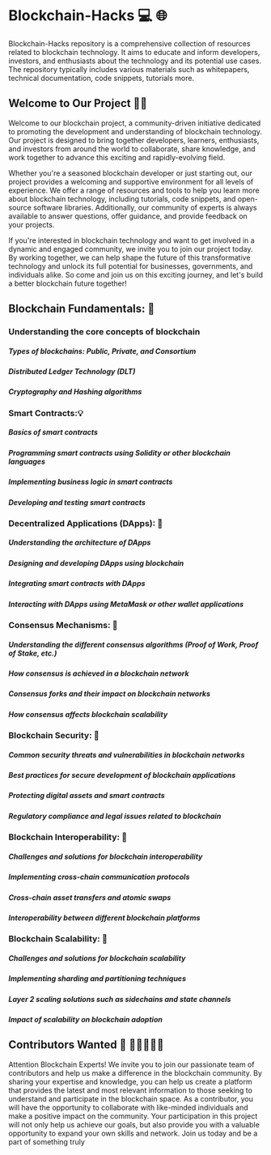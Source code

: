 # Blockchain-Hacks 💻 🌐

Blockchain-Hacks repository is a comprehensive collection of resources related to blockchain technology. It aims to educate and inform developers, investors, and enthusiasts about the technology and its potential use cases. The repository typically includes various materials such as whitepapers, technical documentation, code snippets, tutorials more.

## Welcome to Our Project 👋🏼

Welcome to our blockchain project, a community-driven initiative dedicated to promoting the development and understanding of blockchain technology. Our project is designed to bring together developers, learners, enthusiasts, and investors from around the world to collaborate, share knowledge, and work together to advance this exciting and rapidly-evolving field.

Whether you're a seasoned blockchain developer or just starting out, our project provides a welcoming and supportive environment for all levels of experience. We offer a range of resources and tools to help you learn more about blockchain technology, including tutorials, code snippets, and open-source software libraries. Additionally, our community of experts is always available to answer questions, offer guidance, and provide feedback on your projects.

If you're interested in blockchain technology and want to get involved in a dynamic and engaged community, we invite you to join our project today. By working together, we can help shape the future of this transformative technology and unlock its full potential for businesses, governments, and individuals alike. So come and join us on this exciting journey, and let's build a better blockchain future together!

## Blockchain Fundamentals: 💎

### Understanding the core concepts of blockchain
#####  Types of blockchains: Public, Private, and Consortium
#####  Distributed Ledger Technology (DLT)
#####  Cryptography and Hashing algorithms

### Smart Contracts:💡
#####  Basics of smart contracts
#####  Programming smart contracts using Solidity or other blockchain languages
#####  Implementing business logic in smart contracts
#####  Developing and testing smart contracts

### Decentralized Applications (DApps): 📝
#####  Understanding the architecture of DApps
#####  Designing and developing DApps using blockchain
#####  Integrating smart contracts with DApps
#####  Interacting with DApps using MetaMask or other wallet applications

###  Consensus Mechanisms: 🤖
#####  Understanding the different consensus algorithms (Proof of Work, Proof of Stake, etc.)
#####  How consensus is achieved in a blockchain network
#####  Consensus forks and their impact on blockchain networks
#####  How consensus affects blockchain scalability

###  Blockchain Security: 🔐
#####   Common security threats and vulnerabilities in blockchain networks
#####  Best practices for secure development of blockchain applications
#####  Protecting digital assets and smart contracts
#####  Regulatory compliance and legal issues related to blockchain

###  Blockchain Interoperability: 🤝
#####  Challenges and solutions for blockchain interoperability
#####  Implementing cross-chain communication protocols
#####  Cross-chain asset transfers and atomic swaps
#####  Interoperability between different blockchain platforms

###  Blockchain Scalability: 🌟
#####  Challenges and solutions for blockchain scalability
#####  Implementing sharding and partitioning techniques
#####  Layer 2 scaling solutions such as sidechains and state channels
#####  Impact of scalability on blockchain adoption

## Contributors Wanted 💪 🙌👨‍💻👩‍💻

Attention Blockchain Experts! We invite you to join our passionate team of contributors and help us make a difference in the blockchain community. By sharing your expertise and knowledge, you can help us create a platform that provides the latest and most relevant information to those seeking to understand and participate in the blockchain space. As a contributor, you will have the opportunity to collaborate with like-minded individuals and make a positive impact on the community. Your participation in this project will not only help us achieve our goals, but also provide you with a valuable opportunity to expand your own skills and network. Join us today and be a part of something truly
